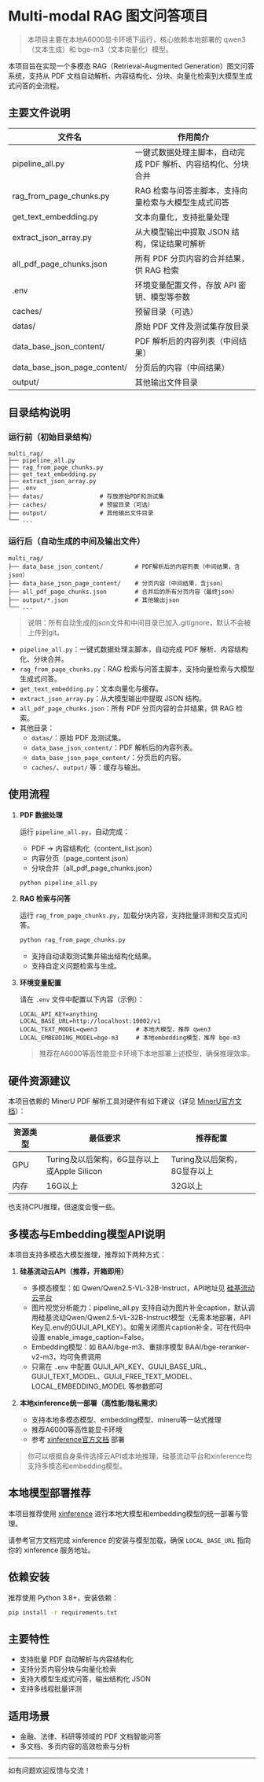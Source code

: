 # Multi-modal RAG 图文问答项目


> 本项目主要在本地A6000显卡环境下运行，核心依赖本地部署的 qwen3（文本生成）和 bge-m3（文本向量化）模型。

本项目旨在实现一个多模态 RAG（Retrieval-Augmented Generation）图文问答系统，支持从 PDF 文档自动解析、内容结构化、分块、向量化检索到大模型生成式问答的全流程。


## 主要文件说明

| 文件名 | 作用简介 |
| ------ | ------------------------------------------------------------ |
| pipeline_all.py | 一键式数据处理主脚本，自动完成 PDF 解析、内容结构化、分块合并 |
| rag_from_page_chunks.py | RAG 检索与问答主脚本，支持向量检索与大模型生成式问答 |
| get_text_embedding.py | 文本向量化，支持批量处理 |
| extract_json_array.py | 从大模型输出中提取 JSON 结构，保证结果可解析 |
| all_pdf_page_chunks.json | 所有 PDF 分页内容的合并结果，供 RAG 检索 |
| .env | 环境变量配置文件，存放 API 密钥、模型等参数 |
| caches/ | 预留目录（可选） |
| datas/ | 原始 PDF 文件及测试集存放目录 |
| data_base_json_content/ | PDF 解析后的内容列表（中间结果） |
| data_base_json_page_content/ | 分页后的内容（中间结果） |
| output/ | 其他输出文件目录 |


## 目录结构说明

### 运行前（初始目录结构）

```
multi_rag/
├── pipeline_all.py
├── rag_from_page_chunks.py
├── get_text_embedding.py
├── extract_json_array.py
├── .env
├── datas/                # 存放原始PDF和测试集
├── caches/               # 预留目录（可选）
├── output/               # 其他输出文件目录
└── ...
```

### 运行后（自动生成的中间及输出文件）

```
multi_rag/
├── data_base_json_content/         # PDF解析后的内容列表（中间结果，含json）
├── data_base_json_page_content/    # 分页内容（中间结果，含json）
├── all_pdf_page_chunks.json        # 合并后的所有分页内容（最终json）
├── output/*.json                   # 其他输出json
└── ...
```

> 说明：所有自动生成的json文件和中间目录已加入.gitignore，默认不会被上传到git。

- `pipeline_all.py`：一键式数据处理主脚本，自动完成 PDF 解析、内容结构化、分块合并。
- `rag_from_page_chunks.py`：RAG 检索与问答主脚本，支持向量检索与大模型生成式问答。
- `get_text_embedding.py`：文本向量化与缓存。
- `extract_json_array.py`：从大模型输出中提取 JSON 结构。
- `all_pdf_page_chunks.json`：所有 PDF 分页内容的合并结果，供 RAG 检索。
- 其他目录：
  - `datas/`：原始 PDF 及测试集。
  - `data_base_json_content/`：PDF 解析后的内容列表。
  - `data_base_json_page_content/`：分页后的内容。
  - `caches/`、`output/` 等：缓存与输出。

## 使用流程

1. **PDF 数据处理**
   
   运行 `pipeline_all.py`，自动完成：
   - PDF → 内容结构化（content_list.json）
   - 内容分页（page_content.json）
   - 分块合并（all_pdf_page_chunks.json）

   ```sh
   python pipeline_all.py
   ```

2. **RAG 检索与问答**

   运行 `rag_from_page_chunks.py`，加载分块内容，支持批量评测和交互式问答。

   ```sh
   python rag_from_page_chunks.py
   ```

   - 支持自动读取测试集并输出结构化结果。
   - 支持自定义问题检索与生成。


3. **环境变量配置**

   请在 `.env` 文件中配置以下内容（示例）：
   ```env
   LOCAL_API_KEY=anything
   LOCAL_BASE_URL=http://localhost:10002/v1
   LOCAL_TEXT_MODEL=qwen3           # 本地大模型，推荐 qwen3
   LOCAL_EMBEDDING_MODEL=bge-m3     # 本地embedding模型，推荐 bge-m3
   ```
   > 推荐在A6000等高性能显卡环境下本地部署上述模型，确保推理效率。


## 硬件资源建议

本项目依赖的 MinerU PDF 解析工具对硬件有如下建议（详见 [MinerU官方文档](https://github.com/opendatalab/MinerU/blob/master/README_zh-CN.md)）：

| 资源类型 | 最低要求 | 推荐配置 |
| -------- | ----------------------------- | ----------------------------- |
| GPU      | Turing及以后架构，6G显存以上或Apple Silicon | Turing及以后架构，8G显存以上 |
| 内存     | 16G以上                        | 32G以上                        |

也支持CPU推理，但速度会慢一些。


## 多模态与Embedding模型API说明

本项目支持多模态大模型推理，推荐如下两种方式：

1. **硅基流动云API（推荐，开箱即用）**
   - 多模态模型：如 Qwen/Qwen2.5-VL-32B-Instruct，API地址见 [硅基流动云平台](https://cloud.siliconflow.cn/i/FcjKykMn)
   - 图片视觉分析能力：pipeline_all.py 支持自动为图片补全caption，默认调用硅基流动Qwen/Qwen2.5-VL-32B-Instruct模型（无需本地部署，API Key见.env的GUIJI_API_KEY）。如需关闭图片caption补全，可在代码中设置 enable_image_caption=False。
   - Embedding模型：如 BAAI/bge-m3、重排序模型 BAAI/bge-reranker-v2-m3，均可免费调用
   - 只需在 `.env` 中配置 GUIJI_API_KEY、GUIJI_BASE_URL、GUIJI_TEXT_MODEL、GUIJI_FREE_TEXT_MODEL、LOCAL_EMBEDDING_MODEL 等参数即可

2. **本地xinference统一部署（高性能/隐私需求）**
   - 支持本地多模态模型、embedding模型、mineru等一站式推理
   - 推荐A6000等高性能显卡环境
   - 参考 [xinference官方文档](https://inference.readthedocs.io/en/latest/) 部署

> 你可以根据自身条件选择云API或本地推理，硅基流动平台和xinference均支持多模态和embedding模型。

## 本地模型部署推荐

本项目推荐使用 [xinference](https://inference.readthedocs.io/en/latest/) 进行本地大模型和embedding模型的统一部署与管理。

请参考官方文档完成 xinference 的安装与模型加载，确保 `LOCAL_BASE_URL` 指向你的 xinference 服务地址。

## 依赖安装

推荐使用 Python 3.8+，安装依赖：

```sh
pip install -r requirements.txt
```

## 主要特性
- 支持批量 PDF 自动解析与内容结构化
- 支持分页内容分块与向量化检索
- 支持大模型生成式问答，输出结构化 JSON
- 支持多线程批量评测

## 适用场景
- 金融、法律、科研等领域的 PDF 文档智能问答
- 多文档、多页内容的高效检索与分析

---
如有问题欢迎反馈与交流！
